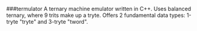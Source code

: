 ###termulator
A ternary machine emulator written in C++.
Uses balanced ternary, where 9 trits make up a tryte. Offers 2 fundamental data types: 1-tryte "tryte" and 3-tryte "tword".

